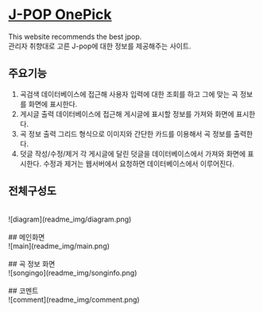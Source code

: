 # [J-POP OnePick](http://bso11246.dothome.co.kr/sku-web/index.php)<br>
This website recommends the best jpop.<br>
관리자 취향대로 고른 J-pop에 대한 정보를 제공해주는 사이트.

## 주요기능
1. 곡검색
데이터베이스에 접근해 사용자 입력에 대한 조회를 하고 그에 맞는 곡 정보를 화면에 표시한다.
2. 게시글 출력
데이터베이스에 접근해 게시글에 표시할 정보를 가져와 화면에 표시한다.
3. 곡 정보 출력
그리드 형식으로 이미지와 간단한 카드를 이용해서 곡 정보를 출력한다.
4. 덧글 작성/수정/제거
각 게시글에 달린 덧글을 데이터베이스에서 가져와 화면에 표시한다. 수정과 제거는 웹서버에서 요청하면 데이터베이스에서 이루어진다.

## 전체구성도
<br>
![diagram](readme_img/diagram.png)
<br><br>
## 메인화면
<br>
![main](readme_img/main.png)
<br><br>
## 곡 정보 화면
<br>
![songingo](readme_img/songinfo.png)
<br><br>
## 코멘트
<br>
![comment](readme_img/comment.png)
<br><br>
